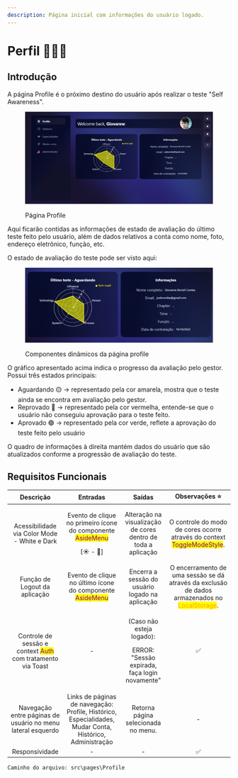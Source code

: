 ```yaml
---
description: Página inicial com informações do usuário logado.
---
```


# Perfil 🙎🏽‍♂️

## Introdução

A página Profile é o próximo destino do usuário após realizar o teste "Self Awareness".

<figure><img src="../.gitbook/assets/image.png" alt=""><figcaption><p>Página Profile</p></figcaption></figure>

Aqui ficarão contidas as informações de estado de avaliação do último teste feito pelo usuário, além de dados relativos a conta como nome, foto, endereço eletrônico, função, etc.

O estado de avaliação do teste pode ser visto aqui:

<figure><img src="../.gitbook/assets/image (1).png" alt=""><figcaption><p>Componentes dinâmicos da página profile</p></figcaption></figure>

O gráfico apresentado acima indica o progresso da avaliação pelo gestor. Possui três estados principais:

* Aguardando 🟡 -> representado pela cor amarela, mostra que o teste ainda se encontra em avaliação pelo gestor.
* Reprovado 🔴 -> representado pela cor vermelha, entende-se que o usuário não conseguiu aprovação para o teste feito.
* Aprovado 🟢 -> representado pela cor verde, reflete a aprovação do teste feito pelo usuário

O quadro de informações à direita mantém dados do usuário que são atualizados conforme a progressão de avaliação do teste.

## Requisitos Funcionais

|                                           Descrição                                           |                                                       Entradas                                                      |                                         Saídas                                         |                                                          Observações ⭐                                                          |
| :-------------------------------------------------------------------------------------------: | :-----------------------------------------------------------------------------------------------------------------: | :------------------------------------------------------------------------------------: | :-----------------------------------------------------------------------------------------------------------------------------: |
|                          Acessibilidade via Color Mode - White e Dark                         | <p>Evento de clique no primeiro ícone do componente <mark style="color:purple;">AsideMenu</mark></p><p>[☀ - 🌙]</p> |              Alteração na visualização de cores dentro de toda a aplicação             |            O controle do modo de cores ocorre através do context <mark style="color:purple;">ToggleModeStyle</mark>.            |
|                                 Função de Logout da aplicação                                 |             Evento de clique no último ícone do componente <mark style="color:purple;">AsideMenu</mark>             |                     Encerra a sessão do usuário logado na aplicação                    | O encerramento de uma sessão se dá através da exclusão de dados armazenados no <mark style="color:orange;">LocalStorage</mark>. |
| Controle de sessão e context <mark style="color:purple;">Auth</mark> com tratamento via Toast |                                                          -                                                          | <p>(Caso não esteja logado): </p><p>ERROR: "Sessão expirada, faça login novamente"</p> |                                                                ✅                                                                |
|                  Navegação entre páginas de usuário no menu lateral esquerdo                  |       Links de páginas de navegação: Profile, Histórico, Especialidades, Mudar Conta, Histórico, Administração      |                           Retorna página selecionada no menu.                          |                                                                -                                                                |
|                                        Responsividade                                         |                                                          -                                                          |                                            -                                           |                                                                ✅                                                                |

```
Caminho do arquivo: src\pages\Profile
```
